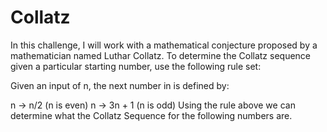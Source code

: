 # Collatz
In this challenge, I will work with a mathematical conjecture proposed by a mathematician named Luthar Collatz.
To determine the Collatz sequence given a particular starting number, use the following rule set:

Given an input of n, the next number in is defined by:

n → n/2 (n is even)
n → 3n + 1 (n is odd)
Using the rule above we can determine what the Collatz Sequence for the following numbers are.
